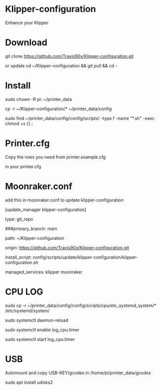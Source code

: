 # Klipper-configuration

Enhance your Klipper

# Download

git clone https://github.com/Travis90x/Klipper-configuration.git

or update
cd ~/Klipper-configuration && git pull && cd -

# Install

sudo chown -R pi: ~/printer_data

cp -r ~/Klipper-configuration/* ~/printer_data/config

sudo find ~/printer_data/config/config/scripts/ -type f -name "*.sh" -exec chmod +x {} \;



# Printer.cfg

Copy the rows you need from printer.example.cfg

in your printer.cfg

# Moonraker.conf
add this in moonraker.conf to update klipper-configuration 

[update_manager klipper-configuration]

type: git_repo

###primary_branch: main

path: ~/Klipper-configuration

origin: https://github.com/Travis90x/Klipper-configuration.git

install_script: config/scripts/update/klipper-configuration/klipper-configuration.sh

managed_services: klipper moonraker


# CPU LOG

sudo cp -r ~/printer_data/config/config/scripts/cpu/etc_systemd_system/* /etc/systemd/system/

sudo systemctl daemon-reload 

sudo systemctl enable log_cpu.timer

sudo systemctl start log_cpu.timer


#  USB

Automount and copy USB-KEY/gcodes in /home/pi/printer_data/gcodes

sudo apt install udisks2
